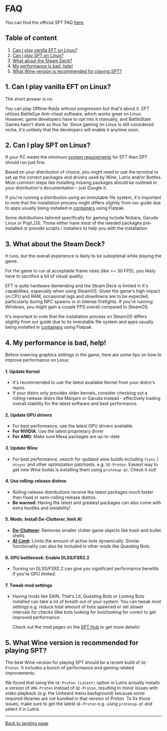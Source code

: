 # FAQ

You can find the official SPT FAQ [here](https://hub.sp-tarkov.com/faq/).

## Table of content

1. [Can I play vanilla EFT on Linux?](#1-can-i-play-vanilla-eft-on-linux)
2. [Can I play SPT on Linux?](#2-can-i-play-spt-on-linux)
3. [What about the Steam Deck?](#3-what-about-the-steam-deck)
4. [My performance is bad, help!](#4-my-performance-is-bad-help)
5. [What Wine version is recommended for playing SPT?](#5-what-wine-version-is-recommended-for-playing-spt)

## 1. Can I play vanilla EFT on Linux?

The short answer is no.

You can play Offline-Raids without progression but that's about it.
EFT utilizes BattleEye Anti-cheat software, which works great on Linux. However, game developers have to opt into it manually, and BattleState Games hasn't done so thus far. Since gaming on Linux is still considered niche, it's unlikely that the developers will enable it anytime soon.

## 2. Can I play SPT on Linux?

If your PC meets the minimum [system requirements](https://www.escapefromtarkov.com/support/knowledge/68) for EFT then SPT should run just fine.

Based on your distribution of choice, you might need to use the terminal to set up the correct packages and drivers used by Wine, Lutris and/or Bottles. Most common steps like installing missing packages should be outlined in your distribution's documentation - just Google it.

If you're running a distribution using an immutable file system, it's important to note that the installation process might differs slightly from our guide due to apps usually being installed in [containers](https://www.redhat.com/en/topics/containers) using Flatpak.

Some distributions tailored specifically for gaming include Nobara, Garuda Linux or Pop!_OS. Those either have most of the needed packages pre-installed or provide scripts / installers to help you with the installation.


## 3. What about the Steam Deck?

It runs, but the overall experience is likely to be suboptimal while playing the game.

For the game to run at acceptable frame rates (like >= 30 FPS), you likely have to sacrifice a lot of visual quality.

EFT is quite hardware demending and the Steam Deck is limited in it's capabilities, especially when using SteamOS. Given the game's high impact on CPU and RAM, occasional lags and slowdowns are to be expected, particularly during NPC spawns or in intense firefights. If you're running Windows, you might gain a couple FPS overall compared to SteamOS.

It's important to note that the installation process on SteamOS differs slightly from our guide due to its immutable file system and apps usually being installed in [containers](https://www.redhat.com/en/topics/containers) using Flatpak.


## 4. My performance is bad, help!

Before lowering graphics settings in the game, here are some tips on how to improve performance on Linux:

#### 1. Update Kernel
- It's recommended to use the latest available Kernel from your distro's repos.
- If your distro only provides older kernels, consider checking out a rolling-release distro like Manjaro or Garuda instead - effectively trading overall stability for the latest software and best performance.

#### 2. Update GPU drivers
- For best performance, use the latest GPU drivers available
- **For NVIDIA**: Use the latest proprietary driver
- **For AMD**: Make sure Mesa packages are up-to-date

#### 3. Update Wine
- For best performance, search for updated wine builds including `fsync` / `ntsync` and other optimization patchsets, e.g. `GE-Proton`. Easiest way to get new Wine builds is installing them using `protonup-qt`. Check it out!

#### 4. Use rolling-release distros
- Rolling-release distributions receive the latest packages much faster then fixed or semi-rolling release distros.
- **Be warned**: Having the latest and greatest packages can also come with extra hurdles and instability!

#### 5. Mods: Install De-Clutterer, limit AI
- **[De-Clutterer](https://hub.sp-tarkov.com/files/file/1546-de-clutterer/)**: Removes smaller clutter game objects like trash and bullet shells
- **[AI-Limit](https://hub.sp-tarkov.com/files/file/793-ai-limit/)**: Limits the amount of active bots dynamically. Similar functionality can also be included in other mods like Questing Bots.

#### 6. GPU bottleneck: Enable DLSS/FSR2.2
- Turning on DLSS/FSR2.2 can give you significant performance benefits if you're GPU limited.

#### 7. Tweak mod settings
- Having mods like SAIN, That's Lit, Questing Bots or Looting Bots installed can take a lot of breath out of your system. You can tweak mod settings e.g. reduce total amount of bots spawned or set slower intervals for checks (like bots looking for loot/looking for cover) to get improved performance.

    Check out the mod pages on the [SPT Hub](https://hub.sp-tarkov.com/files/) to get more details!

## 5. What Wine version is recommended for playing SPT?

The best Wine version for playing SPT should be a recent build of `GE-Proton`. It includes a bunch of performance and gaming related improvements.

We found that using the `GE-Proton (Latest)` option in Lutris actually installs a version of `UMU-Proton` instead of `GE-Proton`, resulting in minor issues with video playback (e.g. the Unheard menu background) because some required libraries are not bundled in that version of Proton. To fix those issues, make sure to get the latest `GE-Proton` e.g. using `protonup-qt` and select it in Lutris.


***
[Back to landing page](../README.md)